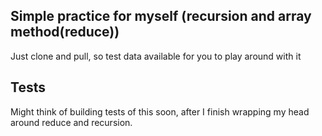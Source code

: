 ## Simple practice for myself (recursion and array method(reduce))

Just clone and pull, so test data available for you to play around with it

## Tests

Might think of building tests of this soon, after I finish wrapping my head around reduce and recursion.
